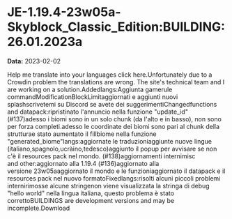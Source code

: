 # JE-1.19.4-23w05a-Skyblock_Classic_Edition:BUILDING:26.01.2023a

**Data:** 2023-02-02

Help me translate into your languages click here.Unfortunately due to a Crowdin problem the translations are wrong. The site's technical team and I are working on a solution.Addedlangs:Aggiunta gamerule commandModificationBlockLimitaggiornati e aggiunti nuovi splashscrivetemi su Discord se avete dei suggerimentiChangedfunctions and datapack:ripristinato l'annuncio nella funzione "update_id" (#137)adesso i biomi sono in un solo chunk (da l'alto e in basso), non sono per forza completi.adesso le coordinate dei biomi sono pari al chunk della strutturae stato aumentato il fillbiome nella funzione "generated_biome"langs:aggiornate le traduzioniaggiunte nuove lingue (italiano,spagnolo,ucràino,tedesco)aggiunto il popup per avvisare se non c'è il resources pack nel mondo. (#138)aggiornamenti internimisc and other:aggiornato alla 1.19.4 (#136)aggiornato alla versione 23w05aaggiornato il mondo e le funzioniaggiornato il datapack e il resources pack nel nuovo formatoFixedlangs:risolti alcuni piccoli problemi internirimosse alcune stringenon viene visualizzata la stringa di debug "hello world" nella lingua italiana, questo problema è stato correttoBUILDINGS are development versions and may be incomplete.Download
